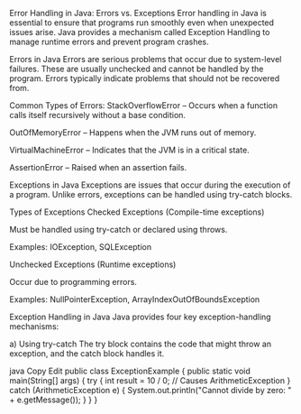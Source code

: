 Error Handling in Java: Errors vs. Exceptions
Error handling in Java is essential to ensure that programs run smoothly even when unexpected issues arise. Java provides a mechanism called Exception Handling to manage runtime errors and prevent program crashes.

Errors in Java
Errors are serious problems that occur due to system-level failures. These are usually unchecked and cannot be handled by the program. Errors typically indicate problems that should not be recovered from.

Common Types of Errors:
StackOverflowError – Occurs when a function calls itself recursively without a base condition.

OutOfMemoryError – Happens when the JVM runs out of memory.

VirtualMachineError – Indicates that the JVM is in a critical state.

AssertionError – Raised when an assertion fails.



Exceptions in Java
Exceptions are issues that occur during the execution of a program. Unlike errors, exceptions can be handled using try-catch blocks.

Types of Exceptions
Checked Exceptions (Compile-time exceptions)

Must be handled using try-catch or declared using throws.

Examples: IOException, SQLException

Unchecked Exceptions (Runtime exceptions)

Occur due to programming errors.

Examples: NullPointerException, ArrayIndexOutOfBoundsException


Exception Handling in Java
Java provides four key exception-handling mechanisms:

a) Using try-catch
The try block contains the code that might throw an exception, and the catch block handles it.

java
Copy
Edit
public class ExceptionExample {
    public static void main(String[] args) {
        try {
            int result = 10 / 0;  // Causes ArithmeticException
        } catch (ArithmeticException e) {
            System.out.println("Cannot divide by zero: " + e.getMessage());
        }
    }
}
